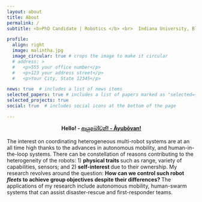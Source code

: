```yaml
---
layout: about
title: About
permalink: /
subtitle: <b>PhD Candidate | Robotics </b> <br>  Indiana University, Bloomington

profile:
  align: right
  image: malintha.jpg
  image_circular: true # crops the image to make it circular
  # address: >
  #   <p>555 your office number</p>
  #   <p>123 your address street</p>
  #   <p>Your City, State 12345</p>

news: true  # includes a list of news items
selected_papers: true # includes a list of papers marked as "selected={true}"
selected_projects: true
social: true  # includes social icons at the bottom of the page

---
```


<b><center>Hello! - <abbr title='May you be blessed with a long life'><a href='https://rediscoversrilanka.com/ayubowan/'> ආයුබෝවන්! - Āyubōvan!</a></abbr></center></b>
<br>
The interest on coordinating heterogeneous multi-robot systems are at an all time high thanks to the advances in autonomous mobility, and human-in-the-loop systems. There can be constellation of reasons contributing to the heterogeneity of the robots: 1) <b> physical traits </b> such as range, variety of capabilities, sensors; and 2) <b>self-interest </b> due to their ownership. My research revolves around the question: <b>How can we control such robot <i>fleets</i> to achieve group objectives despite their differences? </b>
The applications of my research include autonomous mobility, human-swarm systems that can assist disaster-rescue and first-responder teams.


<!-- Refer to the  -->





<!-- Put your address / P.O. box / other info right below your picture. You can also disable any these elements by editing `profile` property of the YAML header of your `_pages/about.md`. Edit `_bibliography/papers.bib` and Jekyll will render your [publications page](/al-folio/publications/) automatically. -->

<!-- Link to your social media connections, too. This theme is set up to use [Font Awesome icons](http://fortawesome.github.io/Font-Awesome/) and [Academicons](https://jpswalsh.github.io/academicons/), like the ones below. Add your Facebook, Twitter, LinkedIn, Google Scholar, or just disable all of them. -->
